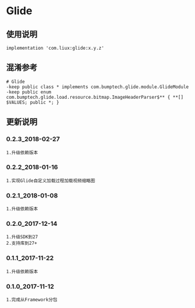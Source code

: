 Glide
===

使用说明
---
```
implementation 'com.liux:glide:x.y.z'
```

混淆参考
---
```
# Glide
-keep public class * implements com.bumptech.glide.module.GlideModule
-keep public enum com.bumptech.glide.load.resource.bitmap.ImageHeaderParser$** { **[] $VALUES; public *; }
```

更新说明
---
### 0.2.3_2018-02-27
    1.升级依赖版本

### 0.2.2_2018-01-16
    1.实现Glide自定义加载过程加载视频缩略图

### 0.2.1_2018-01-08
    1.升级依赖版本

### 0.2.0_2017-12-14
    1.升级SDK到27
    2.支持库到27+

### 0.1.1_2017-11-22
    1.升级依赖版本

### 0.1.0_2017-11-12
    1.完成从Framework分包